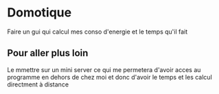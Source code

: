 # Domotique

Faire un gui qui calcul mes conso d'energie et le temps qu'il fait

## Pour aller plus loin
Le mmettre sur un mini server ce qui me permetera d'avoir acces au programme en dehors de chez moi et donc d'avoir le temps et les calcul directment à distance

